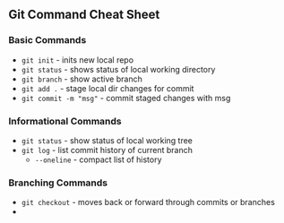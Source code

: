 ## Git Command Cheat Sheet

### Basic Commands
* `git init` - inits new local repo
* `git status` - shows status of local working directory
* `git branch` - show active branch
* `git add .` - stage local dir changes for commit
* `git commit -m "msg"` - commit staged changes with msg

### Informational Commands
* `git status` - show status of local working tree
* `git log` - list commit history of current branch
  * `--oneline` - compact list of history

### Branching Commands
* `git checkout` - moves back or forward through commits or branches
* 
